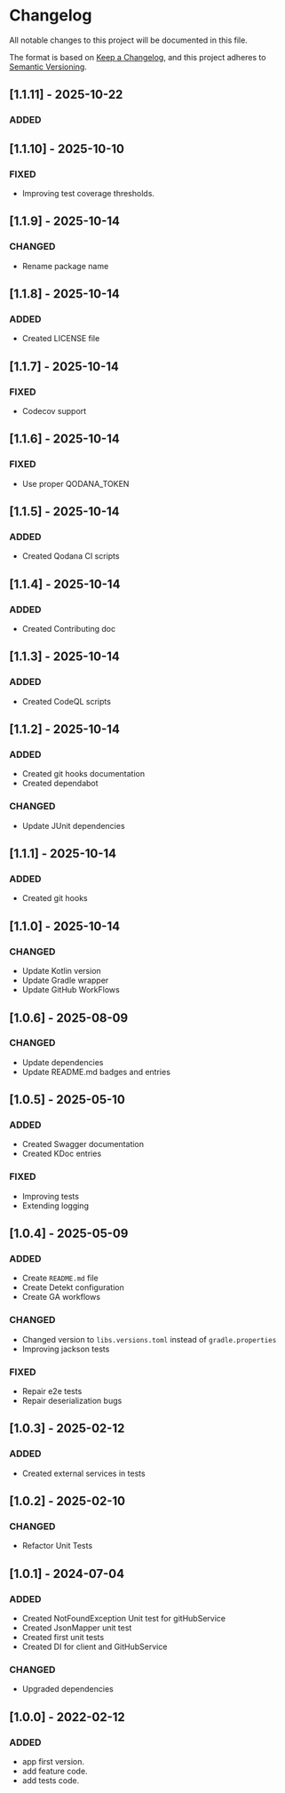 # Changelog

All notable changes to this project will be documented in this file.

The format is based on [Keep a Changelog](https://keepachangelog.com/en/1.0.0/), and this project adheres
to [Semantic Versioning](https://semver.org/spec/v2.0.0.html).

## [1.1.11] - 2025-10-22

### ADDED

## [1.1.10] - 2025-10-10

### FIXED

- Improving test coverage thresholds.

## [1.1.9] - 2025-10-14

### CHANGED

- Rename package name

## [1.1.8] - 2025-10-14

### ADDED

- Created LICENSE file

## [1.1.7] - 2025-10-14

### FIXED

- Codecov support

## [1.1.6] - 2025-10-14

### FIXED

- Use proper QODANA_TOKEN

## [1.1.5] - 2025-10-14

### ADDED

- Created Qodana CI scripts

## [1.1.4] - 2025-10-14

### ADDED

- Created Contributing doc

## [1.1.3] - 2025-10-14

### ADDED

- Created CodeQL scripts

## [1.1.2] - 2025-10-14

### ADDED

- Created git hooks documentation
- Created dependabot

### CHANGED

- Update JUnit dependencies

## [1.1.1] - 2025-10-14

### ADDED

- Created git hooks

## [1.1.0] - 2025-10-14

### CHANGED

- Update Kotlin version
- Update Gradle wrapper
- Update GitHub WorkFlows

## [1.0.6] - 2025-08-09

### CHANGED

- Update dependencies
- Update README.md badges and entries

## [1.0.5] - 2025-05-10

### ADDED

- Created Swagger documentation
- Created KDoc entries

### FIXED

- Improving tests
- Extending logging

## [1.0.4] - 2025-05-09

### ADDED

- Create `README.md` file
- Create Detekt configuration
- Create GA workflows

### CHANGED

- Changed version to `libs.versions.toml` instead of `gradle.properties`
- Improving jackson tests

### FIXED

- Repair e2e tests
- Repair deserialization bugs

## [1.0.3] - 2025-02-12

### ADDED

- Created external services in tests

## [1.0.2] - 2025-02-10

### CHANGED

- Refactor Unit Tests

## [1.0.1] - 2024-07-04

### ADDED

- Created NotFoundException Unit test for gitHubService
- Created JsonMapper unit test
- Created first unit tests
- Created DI for client and GitHubService

### CHANGED

- Upgraded dependencies

## [1.0.0] - 2022-02-12

### ADDED

- app first version.
- add feature code.
- add tests code.
